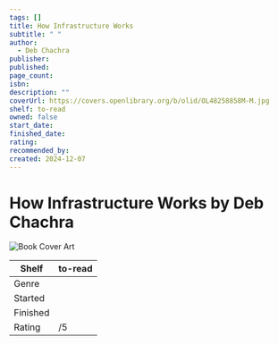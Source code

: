 ```yaml
---
tags: []
title: How Infrastructure Works
subtitle: " "
author:
  - Deb Chachra
publisher: 
published: 
page_count: 
isbn: 
description: ""
coverUrl: https://covers.openlibrary.org/b/olid/OL48258858M-M.jpg
shelf: to-read
owned: false
start_date: 
finished_date: 
rating: 
recommended_by: 
created: 2024-12-07
---
```


# How Infrastructure Works by Deb Chachra

![Book Cover Art](https://covers.openlibrary.org/b/olid/OL48258858M-M.jpg)

| Shelf | to-read |
| --- | --- |
| Genre |  |
| Started |  |
| Finished |  |
| Rating | /5 |

